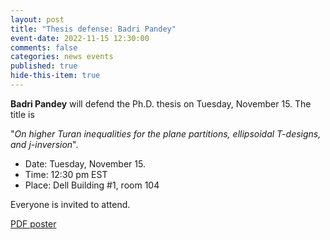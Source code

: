 ```yaml
---
layout: post
title: "Thesis defense: Badri Pandey"
event-date: 2022-11-15 12:30:00
comments: false
categories: news events
published: true
hide-this-item: true
---
```


**Badri Pandey** will defend the Ph.D. thesis on Tuesday, November 15.
The title is

"_On higher Turan inequalities for the plane partitions, ellipsoidal T-designs, and j-inversion_".

- Date: Tuesday, November 15.
- Time: 12:30 pm EST
- Place: Dell Building #1, room 104

Everyone is invited to attend.

[PDF poster]({{site.url}}/img/news_events/defenses/Pandey_defense.pdf)
